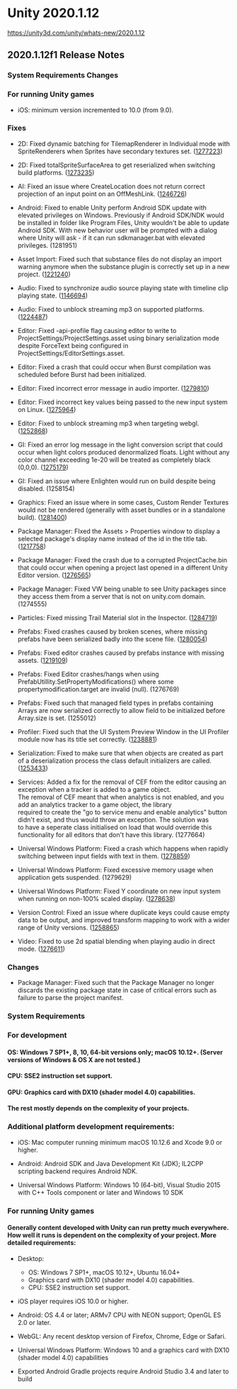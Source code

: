 # Unity 2020.1.12
https://unity3d.com/unity/whats-new/2020.1.12

## 2020.1.12f1 Release Notes


### System Requirements Changes

### For running Unity games
<ul>
<li>iOS: minimum version incremented to 10.0 (from 9.0).</li>
</ul>

### Fixes
<ul>
<li><p>2D: Fixed dynamic batching for TilemapRenderer in Individual mode with SpriteRenderers when Sprites have secondary textures set. (<a href="https://issuetracker.unity3d.com/issues/tilemap-renderer-in-individual-mode-does-not-batch-with-other-sprite-renderers">1277223</a>)</p></li>
<li><p>2D: Fixed totalSpriteSurfaceArea to get reserialized when switching build platforms. (<a href="https://issuetracker.unity3d.com/issues/android-spriteatlas-totalspritesurfacearea-get-reserialized-when-switching-build-platforms">1273235</a>)</p></li>
<li><p>AI: Fixed an issue where CreateLocation does not return correct projection of an input point on an OffMeshLink. (<a href="https://issuetracker.unity3d.com/issues/navmeshquery-dot-createlocation-always-returns-the-same-point-when-using-a-navmeshlink-polygon-even-if-the-width-is-0">1246726</a>)</p></li>
<li><p>Android: Fixed to enable Unity perform Android SDK update with elevated privileges on Windows. Previously if Android SDK/NDK would be installed in folder like Program Files, Unity wouldn't be able to update Android SDK. With new behavior user will be prompted with a dialog where Unity will ask - if it can run sdkmanager.bat with elevated privileges. (1281951)</p></li>
<li><p>Asset Import: Fixed such that substance files do not display an import warning anymore when the substance plugin is correctly set up in a new project. (<a href="https://issuetracker.unity3d.com/issues/substance-designer-material-support-warnings-are-thrown-on-project-load-even-when-the-plugin-is-installed">1221240</a>)</p></li>
<li><p>Audio: Fixed to synchronize audio source playing state with timeline clip playing state. (<a href="https://issuetracker.unity3d.com/issues/audiosource-dot-isplaying-is-set-to-false-when-audio-is-being-played-through-a-playable-director">1146694</a>)</p></li>
<li><p>Audio: Fixed to unblock streaming mp3 on supported platforms. (<a href="https://issuetracker.unity3d.com/issues/streaming-of-mp3-files-is-not-supported-when-pc-mac-and-linux-standalone-platform-is-selected">1224487</a>)</p></li>
<li><p>Editor: Fixed -api-profile flag causing editor to write to ProjectSettings/ProjectSettings.asset using binary serialization mode despite ForceText being configured in ProjectSettings/EditorSettings.asset.</p></li>
<li><p>Editor: Fixed a crash that could occur when Burst compilation was scheduled before Burst had been initialized.</p></li>
<li><p>Editor: Fixed incorrect error message in audio importer. (<a href="https://issuetracker.unity3d.com/issues/unknown-platform-passed-to-audioimporter-error-is-thrown-when-selecting-an-audio-file-and-uwp-support-is-installed">1279810</a>)</p></li>
<li><p>Editor: Fixed incorrect key values being passed to the new input system on Linux. (<a href="https://issuetracker.unity3d.com/issues/inputsystem-not-mapping-keyboard-keys-properly-on-linux">1275964</a>)</p></li>
<li><p>Editor: Fixed to unblock streaming mp3 when targeting webgl. (<a href="https://issuetracker.unity3d.com/issues/platform-not-supported-error-is-thrown-when-trying-to-play-an-mp3-file-in-editor-with-build-platform-set-to-webgl">1252868</a>)</p></li>
<li><p>GI: Fixed an error log message in the light conversion script that could occur when light colors produced denormalized floats. Light without any color channel exceeding 1e-20 will be treated as completely black (0,0,0). (<a href="https://issuetracker.unity3d.com/issues/out-of-range-0-1-exceptions-are-thrown-when-light-component-intensity-value-is-lower-than-3-dot-79684775648568885e-38">1275179</a>)</p></li>
<li><p>GI: Fixed an issue where Enlighten would run on build despite being disabled. (1258154)</p></li>
<li><p>Graphics: Fixed an issue where in some cases, Custom Render Textures would not be rendered (generally with asset bundles or in a standalone build). (<a href="https://issuetracker.unity3d.com/issues/android-customrendertexture-does-not-render-on-android-devices-when-the-shader-in-use-is-created-from-the-documentation">1281400</a>)</p></li>
<li><p>Package Manager: FIxed the Assets &gt; Properties window to display a selected package's display name instead of the id in the title tab. (<a href="https://issuetracker.unity3d.com/issues/imgui-window-names-for-package-properties-is-not-user-friendly-when-opened-from-assets-properties">1217758</a>)</p></li>
<li><p>Package Manager: Fixed the crash due to a corrupted ProjectCache.bin that could occur when opening a project last opened in a different Unity Editor version. (<a href="https://issuetracker.unity3d.com/issues/editor-crashes-when-upgrading-slash-downgrading-between-2020-dot-1-and-2020-dot-2">1276565</a>)</p></li>
<li><p>Package Manager: Fixed VW being unable to see Unity packages since they access them from a server that is not on unity.com domain. (1274555)</p></li>
<li><p>Particles: Fixed missing Trail Material slot in the Inspector. (<a href="https://issuetracker.unity3d.com/issues/particles-cant-set-trail-material">1284719</a>)</p></li>
<li><p>Prefabs: Fixed crashes caused by broken scenes, where missing prefabs have been serialized badly into the scene file. (<a href="https://issuetracker.unity3d.com/issues/crash-on-gameobject-activateawakerecursivelyinternal-when-enabling-a-broken-prefab">1280054</a>)</p></li>
<li><p>Prefabs: Fixed editor crashes caused by prefabs instance with missing assets. (<a href="https://issuetracker.unity3d.com/issues/clicking-on-any-game-object-in-the-scene-view-crashes-the-editor">1219109</a>)</p></li>
<li><p>Prefabs: Fixed Editor crashes/hangs when using PrefabUtillity.SetPropertyModifications() where some propertymodification.target are invalid (null). (1276769)</p></li>
<li><p>Prefabs: Fixed such that managed field types in prefabs containing Arrays are now serialized correctly to allow field to be initialized before Array.size is set. (1255012)</p></li>
<li><p>Profiler: Fixed such that the UI System Preview Window in the UI Profiler module now has its title set correctly. (<a href="https://issuetracker.unity3d.com/issues/profiler-ui-system-preview-window-title-is-not-user-friendly">1238881</a>)</p></li>
<li><p>Serialization: Fixed to make sure that when objects are created as part of a deserialization process the class default initializers are called. (<a href="https://issuetracker.unity3d.com/issues/serializereference-non-serialized-fields-with-default-initializers-become-null-after-entering-playmode">1253433</a>)</p></li>
<li><p>Services: Added a fix for the removal of CEF from the editor causing an exception when a tracker is added to a game object.<br> The removal of CEF meant that when analytics is not enabled, and you add an analytics tracker to a game object, the library<br>
required to create the "go to service menu and enable analytics" button didn't exist, and thus would throw an exception. The solution was<br>
to have a seperate class initialised on load that would override this functionality for all editors that don't have this library.
(1277664)</p></li>
<li><p>Universal Windows Platform: Fixed a crash which happens when rapidly switching between input fields with text in them. (<a href="https://issuetracker.unity3d.com/issues/uwp-build-crashes-when-changing-focus-of-input-field-with-text-in-it">1278859</a>)</p></li>
<li><p>Universal Windows Platform: Fixed excessive memory usage when application gets suspended. (1279629)</p></li>
<li><p>Universal Windows Platform: Fixed Y coordinate on new input system when running on non-100% scaled display. (<a href="https://issuetracker.unity3d.com/issues/mouse-position-on-y-axis-on-uwp-is-broken-when-display-scaling-is-set-to-non-100-percent-scaling">1278638</a>)</p></li>
<li><p>Version Control: Fixed an issue where duplicate keys could cause empty data to be output, and improved transform mapping to work with a wider range of Unity versions. (<a href="https://issuetracker.unity3d.com/issues/unityyamlmerge-generates-an-empty-prefab-when-merging-a-custom-prefab-with-itself">1258865</a>)</p></li>
<li><p>Video: Fixed to use 2d spatial blending when playing audio in direct mode. (<a href="https://issuetracker.unity3d.com/issues/videoplayer-plays-sound-in-mono-when-audio-output-mode-is-set-to-direct-and-the-video-playing-has-2-channels">1276611</a>)</p></li>
</ul>

### Changes
<ul>
<li>Package Manager: Fixed such that the Package Manager no longer discards the existing package state in case of critical errors such as failure to parse the project manifest.</li>
</ul>

### System Requirements

### For development

#### OS: Windows 7 SP1+, 8, 10, 64-bit versions only; macOS 10.12+. (Server versions of Windows & OS X are not tested.)

#### CPU: SSE2 instruction set support.

#### GPU: Graphics card with DX10 (shader model 4.0) capabilities.

#### The rest mostly depends on the complexity of your projects.

### Additional platform development requirements:
<ul>
<li><p>iOS: Mac computer running minimum macOS 10.12.6 and Xcode 9.0 or higher.</p></li>
<li><p>Android: Android SDK and Java Development Kit (JDK); IL2CPP scripting backend requires Android NDK.</p></li>
<li><p>Universal Windows Platform: Windows 10 (64-bit), Visual Studio 2015 with C++ Tools component or later and Windows 10 SDK</p></li>
</ul>

### For running Unity games

#### Generally content developed with Unity can run pretty much everywhere. How well it runs is dependent on the complexity of your project. More detailed requirements:
<ul>
<li><p>Desktop:</p> 
<ul>
<li>OS: Windows 7 SP1+, macOS 10.12+, Ubuntu 16.04+</li>
<li>Graphics card with DX10 (shader model 4.0) capabilities.</li>
<li>CPU: SSE2 instruction set support.</li>
</ul></li>
<li><p>iOS player requires iOS 10.0 or higher.</p></li>
<li><p>Android: OS 4.4 or later; ARMv7 CPU with NEON support; OpenGL ES 2.0 or later.</p></li>
<li><p>WebGL: Any recent desktop version of Firefox, Chrome, Edge or Safari.</p></li>
<li><p>Universal Windows Platform: Windows 10 and a graphics card with DX10 (shader model 4.0) capabilities</p></li>
<li><p>Exported Android Gradle projects require Android Studio 3.4 and later to build</p></li>
</ul>
